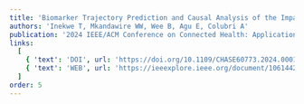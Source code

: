 ```yaml
---
title: 'Biomarker Trajectory Prediction and Causal Analysis of the Impact of the Covid-19 Pandemic on CVD Patients using Machine Learning'
authors: 'Inekwe T, Mkandawire WW, Wee B, Agu E, Colubri A'
publication: '2024 IEEE/ACM Conference on Connected Health: Applications, Systems and Engineering Technologies (CHASE), Wilmington, DE, USA, 2024, pp. 1-12'
links:
  [
    { 'text': 'DOI', url: 'https://doi.org/10.1109/CHASE60773.2024.00011'},
    { 'text': 'WEB', url: 'https://ieeexplore.ieee.org/document/10614425'},
  ]
order: 5
---
```

